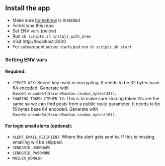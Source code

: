 ## Install the app
- Make sure [homebrew](https://brew.sh/) is installed
- Fork/clone this repo
- Set ENV vars (below)
- Run `sh scripts.sh install_with_brew`
- Visit http://localhost:3000
- For subsequent server starts just run `sh scripts.sh start`

### Setting ENV vars

#### Required:
- `CIPHER_KEY`: Secret key used in encrypting. It needs to be 32 bytes base 64 encoded. Generate with `Base64.encode64(SecureRandom.random_bytes(32))`.
- `SHARING_TOKEN_CIPHER_IV`: This is to make sure sharing token IVs are
the same so we can find posts from a public route parameter. It needs to be 16 bytes base 64 encoded. Generate with `Base64.encode64(SecureRandom.random_bytes(16))`.

#### For login email alerts (optional):
- `ALERT_EMAIL_RECIPIENT`: Where the alert gets sent to. If this
is missing, emailing will be skipped.
- `SENDGRID_USERNAME`
- `SENDGRID_PASSWORD`
- `MAILER_DOMAIN`
